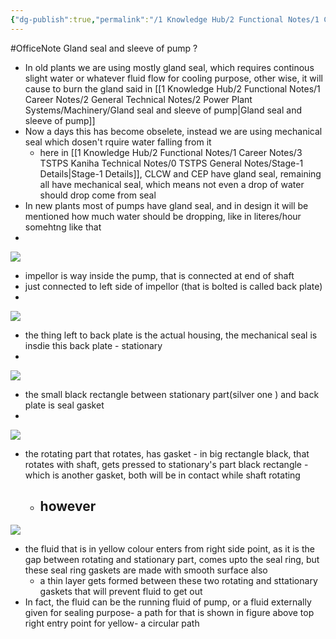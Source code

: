 ```yaml
---
{"dg-publish":true,"permalink":"/1 Knowledge Hub/2 Functional Notes/1 Career Notes/2 General Technical Notes/2 Power Plant Systems/Machinery/Mechanical and gland seal/","noteIcon":""}
---
```


#OfficeNote
Gland seal and sleeve of pump
?
- In old plants we are using mostly gland seal, which requires continous slight water or whatever fluid flow for cooling purpose, other wise, it will cause to burn the gland said in [[1 Knowledge Hub/2 Functional Notes/1 Career Notes/2 General Technical Notes/2 Power Plant Systems/Machinery/Gland seal and sleeve of pump\|Gland seal and sleeve of pump]]
- Now a days this has become obselete, instead we are using mechanical seal which dosen't rquire water falling from it
	- here in [[1 Knowledge Hub/2 Functional Notes/1 Career Notes/3 TSTPS Kaniha Technical Notes/0 TSTPS General Notes/Stage-1 Details\|Stage-1 Details]], CLCW and CEP have gland seal, remaining all have mechanical seal, which means not even a drop of water should drop come from seal
- In new plants most of pumps have gland seal, and in design it will be mentioned how much water should be dropping, like in literes/hour somehtng like that
-
![](https://i.imgur.com/LRpSwMk.png)
- impellor is way inside the pump, that is connected at end of shaft
- just connected to left side of impellor (that is bolted is called back plate)
-
![](https://i.imgur.com/yeILoIk.png)
- the thing left to back plate is the actual housing, the mechanical seal is insdie this back plate - stationary
-
![](https://i.imgur.com/bJFY6aY.png)
- the small black rectangle between stationary part(silver one ) and back plate is seal gasket
-
![](https://i.imgur.com/SNeSZ2C.png)
- the rotating part that rotates, has gasket - in big rectangle black, that rotates with shaft, gets pressed to stationary's part black rectangle -which is another gasket, both will be in contact while shaft rotating
	- however
		-
![](https://i.imgur.com/8AWG9er.png)
- the fluid that is in yellow colour enters from right side point, as it is the gap between rotating and stationary part, comes upto the seal ring, but these seal ring gaskets are made with smooth surface also
	- a thin layer gets formed between these two rotating and sttationary gaskets that will prevent fluid to get out
- In fact, the fluid can be the running fluid of pump, or a fluid externally given for sealing purpose- a path for that is shown in figure above top right entry point for yellow- a circular path
<!--SR:!2024-07-06,3,250-->
